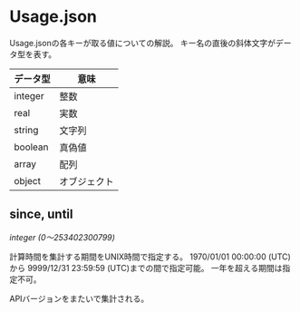 # Usage.json

Usage.jsonの各キーが取る値についての解説。
キー名の直後の斜体文字がデータ型を表す。

|データ型|意味|
|---|---|
|integer|整数|
|real|実数|
|string|文字列|
|boolean|真偽値|
|array|配列|
|object|オブジェクト|

## since, until

*integer (0〜253402300799)*

計算時間を集計する期間をUNIX時間で指定する。
1970/01/01 00:00:00 (UTC) から 9999/12/31 23:59:59 (UTC)までの間で指定可能。
一年を超える期間は指定不可。

APIバージョンをまたいで集計される。

